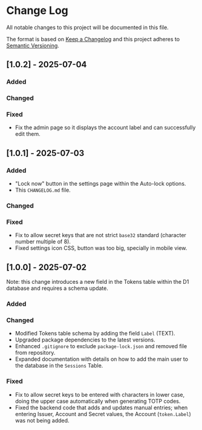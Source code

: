 # Change Log
All notable changes to this project will be documented in this file.

The format is based on [Keep a Changelog](http://keepachangelog.com/)
and this project adheres to [Semantic Versioning](http://semver.org/).

## [1.0.2] - 2025-07-04

### Added

### Changed
 
### Fixed

- Fix the admin page so it displays the account label and can successfully edit them.  

## [1.0.1] - 2025-07-03

### Added

- "Lock now" button in the settings page within the Auto-lock options.
- This `CHANGELOG.md` file.

### Changed

### Fixed

- Fix to allow secret keys that are not strict `base32` standard (character number multiple of 8).
- Fixed settings icon CSS, button was too big, specially in mobile view.

## [1.0.0] - 2025-07-02

Note: this change introduces a new field in the Tokens table within the D1 database and requires a schema update.

### Added

### Changed

- Modified Tokens table schema by adding the field `Label` (TEXT).
- Upgraded package dependencies to the latest versions.
- Enhanced `.gitignore` to exclude `package-lock.json` and removed file from repository.
- Expanded documentation with details on how to add the main user to the database in the `Sessions` Table.

### Fixed

- Fix to allow secret keys to be entered with characters in lower case, doing the upper case automatically when generating TOTP codes.
- Fixed the backend code that adds and updates manual entries; when entering Issuer, Account and Secret values, the Account (`token.Label`) was not being added.

